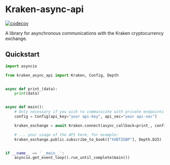 # Kraken-async-api
[![codecov](https://codecov.io/gh/nickjfenton/kraken-async-api/branch/master/graph/badge.svg?token=ZRHK1XGKDA)](https://codecov.io/gh/nickjfenton/kraken-async-api)

A library for asynchronous communications with the Kraken cryptocurrency exchange.

## Quickstart

```python
import asyncio

from kraken_async_api import Kraken, Config, Depth


async def print_(data):
    print(data)


async def main():
    # Only necessary if you wish to communicate with private endpoints
    config = Config(api_key="your api-key", api_sec="your api-sec")

    kraken_exchange = await Kraken.connect(async_callback=print_, config=config)

    # ... your usage of the API here, for example:
    kraken_exchange.public.subscribe_to_book(["XXBTZGBP"], Depth.D25)


if __name__ == '__main__':
    asyncio.get_event_loop().run_until_complete(main())

```
